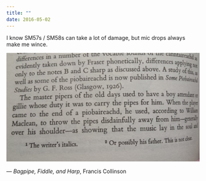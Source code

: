 ```yaml
---
title: ""
date: 2016-05-02
---
```

I know SM57s / SM58s can take a lot of damage, but mic drops always make me wince.

![The master pipers of the old days used to have a boy attendant or gillie whose duty it was to carry the pipes for him. When the player came to the end of a piobaireachd, he used, according to William Maclean, to throw the pipes disdainfully away from him — generally over his shoulder](/assets/727565936526561283-ChjVVSiWUAA34eW.jpg)

&mdash; <cite>Bagpipe, Fiddle, and Harp</cite>, Francis Collinson
